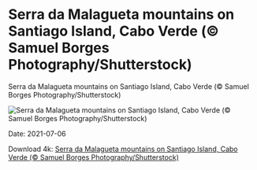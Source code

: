 # Serra da Malagueta mountains on Santiago Island, Cabo Verde (© Samuel Borges Photography/Shutterstock)

Serra da Malagueta mountains on Santiago Island, Cabo Verde (© Samuel Borges Photography/Shutterstock)

![Serra da Malagueta mountains on Santiago Island, Cabo Verde (© Samuel Borges Photography/Shutterstock)](https://bing.com/th?id=OHR.SerraMalagueta_EN-US4627693270_UHD.jpg&w=1024&h=576)

Date: 2021-07-06

Download 4k: [Serra da Malagueta mountains on Santiago Island, Cabo Verde (© Samuel Borges Photography/Shutterstock)](https://bing.com/th?id=OHR.SerraMalagueta_EN-US4627693270_UHD.jpg)

